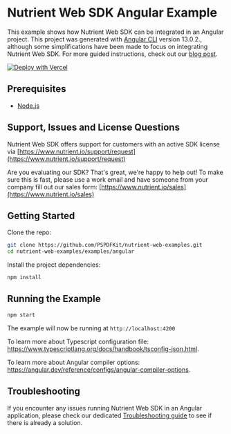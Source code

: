 # Nutrient Web SDK Angular Example

This example shows how Nutrient Web SDK can be integrated in an Angular project. This project was generated with [Angular CLI](https://github.com/angular/angular-cli) version 13.0.2., although some simplifications have been made to focus on integrating Nutrient Web SDK. For more guided instructions, check out our [blog post](https://www.nutrient.io/blog/2021/how-to-build-an-angular-pdf-viewer/).

[![Deploy with Vercel](https://vercel.com/button)](https://vercel.com/new/clone?repository-url=https%3A%2F%2Fgithub.com%2FPSPDFKit%2Fnutrient-web-examples%2Ftree%2Fmain%2Fexamples%2Fangular)

## Prerequisites

- [Node.js](https://nodejs.org)

## Support, Issues and License Questions

Nutrient Web SDK offers support for customers with an active SDK license via [https://www.nutrient.io/support/request](https://www.nutrient.io/support/request)

Are you evaluating our SDK? That's great, we're happy to help out! To make sure this is fast, please use a work email and have someone from your company fill out our sales form: [https://www.nutrient.io/sales](https://www.nutrient.io/sales)

## Getting Started

Clone the repo:

```bash
git clone https://github.com/PSPDFKit/nutrient-web-examples.git
cd nutrient-web-examples/examples/angular
```

Install the project dependencies:

```bash
npm install
```

## Running the Example

```bash
npm start
```

The example will now be running at `http://localhost:4200`

To learn more about Typescript configuration file: https://www.typescriptlang.org/docs/handbook/tsconfig-json.html.

To learn more about Angular compiler options: https://angular.dev/reference/configs/angular-compiler-options.

## Troubleshooting

If you encounter any issues running Nutrient Web SDK in an Angular application, please check our dedicated [Troubleshooting guide](https://www.nutrient.io/guides/web/current/troubleshooting/common-issues) to see if there is already a solution.

